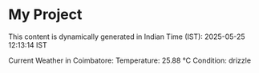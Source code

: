 # My Project

This content is dynamically generated in Indian Time (IST): 2025-05-25 12:13:14 IST


Current Weather in Coimbatore:
Temperature: 25.88 °C
Condition: drizzle
